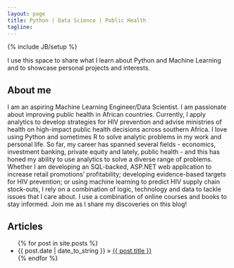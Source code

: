 ```yaml
---
layout: page
title: Python | Data Science | Public Health
tagline:
---
```

{% include JB/setup %}

I use this space to share what I learn about Python and Machine Learning and to showcase personal 
projects and interests.  

## About me

I am an aspiring Machine Learning Engineer/Data Scientist. I am passionate about improving public health
in African countries. Currently, I apply analytics to develop strategies for HIV prevention and advise 
ministries of health on high-impact public health decisions across southern Africa. I love using Python 
and sometimes R to solve analytic problems in my work and personal life. So far, my career has spanned
 several fields - economics, investment banking, private equity and lately, public health - and this has 
honed my ability to use analytics to solve a diverse range of problems. Whether I am developing an 
SQL-backed, ASP.NET web application to increase retail promotions’ profitability; developing evidence-based 
targets for HIV prevention; or using machine learning to predict HIV supply chain stock-outs, I rely on 
a combination of logic, technology and data to tackle issues that I care about. I use a combination of 
online courses and books to stay informed. Join me as I share my discoveries on this blog! 

    
## Articles
<ul class="posts">
  {% for post in site.posts %}
    <li><span>{{ post.date | date_to_string }}</span> &raquo; <a href="{{ BASE_PATH }}{{ post.url }}">{{ post.title }}</a></li>
  {% endfor %}
</ul>